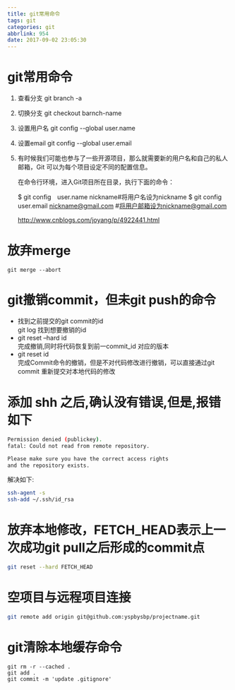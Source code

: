 ```yaml
---
title: git常用命令
tags: git
categories: git
abbrlink: 954
date: 2017-09-02 23:05:30
---
```

# git常用命令

1. 查看分支 git branch -a
1. 切换分支 git checkout barnch-name
1. 设置用户名 git config --global user.name
1. 设置email git config --global user.email
1. 有时候我们可能也参与了一些开源项目，那么就需要新的用户名和自己的私人邮箱，Git 可以为每个项目设定不同的配置信息。
   
   在命令行环境，进入Git项目所在目录，执行下面的命令：
   
   $ git config　user.name nickname#将用户名设为nickname
   $ git config　user.email nickname@gmail.com #将用户邮箱设为nickname@gmail.com
   
   
   http://www.cnblogs.com/joyang/p/4922441.html


# 放弃merge
```git
git merge --abort
```

# git撤销commit，但未git push的命令
   - 找到之前提交的git commit的id     
   git log 
   找到想要撤销的id 
   - git reset –hard id     
   完成撤销,同时将代码恢复到前一commit_id 对应的版本 
   - git reset id     
   完成Commit命令的撤销，但是不对代码修改进行撤销，可以直接通过git commit 重新提交对本地代码的修改


# 添加 shh 之后,确认没有错误,但是,报错如下

```bash
Permission denied (publickey).
fatal: Could not read from remote repository.

Please make sure you have the correct access rights
and the repository exists.
```

解决如下:

```bash
ssh-agent -s
ssh-add ~/.ssh/id_rsa
```

# 放弃本地修改，FETCH_HEAD表示上一次成功git pull之后形成的commit点
   ```bash
   git reset --hard FETCH_HEAD
   ```
   
# 空项目与远程项目连接
```bash
git remote add origin git@github.com:yspbysbp/projectname.git
```

# git清除本地缓存命令
```
git rm -r --cached .
git add .
git commit -m 'update .gitignore'

```

